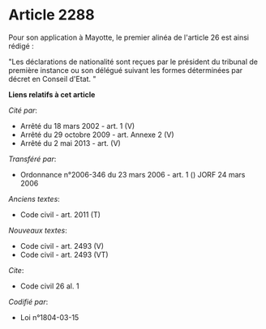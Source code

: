 # Article 2288

Pour son application à Mayotte, le premier alinéa de l'article 26 est ainsi rédigé :

"Les déclarations de nationalité sont reçues par le président du tribunal de première instance ou son délégué suivant les
formes déterminées par décret en Conseil d'Etat. "

**Liens relatifs à cet article**

_Cité par_:

  - Arrêté du 18 mars 2002 - art. 1 (V)
  - Arrêté du 29 octobre 2009 - art. Annexe 2 (V)
  - Arrêté du 2 mai 2013 - art. (V)

_Transféré par_:

  - Ordonnance n°2006-346 du 23 mars 2006 - art. 1 () JORF 24 mars 2006

_Anciens textes_:

  - Code civil - art. 2011 (T)

_Nouveaux textes_:

  - Code civil - art. 2493 (V)
  - Code civil - art. 2493 (VT)

_Cite_:

  - Code civil 26 al. 1

_Codifié par_:

  - Loi n°1804-03-15
